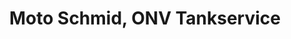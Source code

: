 ---
title: "Moto Schmid, ONV Tankservice"
url: /wildegg/moto-schmid-onv-tankservice/
shop: Motorrad
---